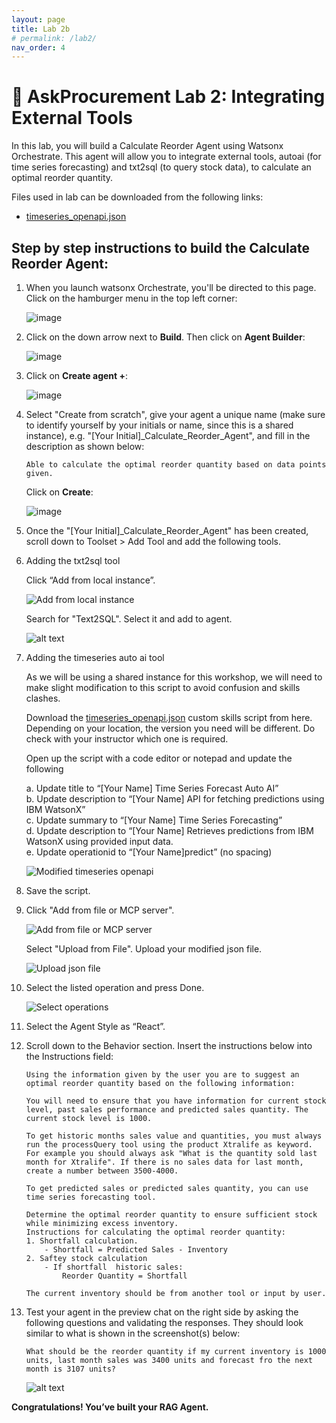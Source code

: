 ```yaml
---
layout: page
title: Lab 2b
# permalink: /lab2/
nav_order: 4
---
```

# 🏦 AskProcurement Lab 2: Integrating External Tools

In this lab, you will build a Calculate Reorder Agent using Watsonx Orchestrate. This agent will allow you to integrate external tools, autoai (for time series forecasting) and txt2sql (to query stock data), to calculate an optimal reorder quantity.

Files used in lab can be downloaded from the following links:
-  [timeseries_openapi.json](/Lab_2b_Files/timeseries_openapi_new.json)

## Step by step instructions to build the Calculate Reorder Agent:

1. When you launch watsonx Orchestrate, you'll be directed to this page. Click on the hamburger menu in the top left corner:

    ![image](./imgs/imgs_2a/step_1.png)

1. Click on the down arrow next to **Build**.  Then click on **Agent Builder**:

    ![image](./imgs/imgs_2a/step_2.png)

1. Click on **Create agent +**:

    ![image](./imgs/imgs_2a/step_3.png)

1. Select "Create from scratch", give your agent a unique name (make sure to identify yourself by your initials or name, since this is a shared instance), e.g. "[Your Initial]_Calculate_Reorder_Agent", and fill in the description as shown below: 

    ```
    Able to calculate the optimal reorder quantity based on data points given. 
    ```  

    Click on **Create**:

    ![image](./imgs/imgs_2b/step_4.png)

1. Once the "[Your Initial]_Calculate_Reorder_Agent" has been created, scroll down to Toolset > Add Tool and add the following tools.

1. Adding the txt2sql tool

    Click “Add from local instance”.

    ![Add from local instance](imgs/imgs_2b//step_6.png)

    Search for "Text2SQL". Select it and add to agent.

    ![alt text](./imgs/imgs_2b/step_7.png)

1. Adding the timeseries auto ai tool

    As we will be using a shared instance for this workshop, we will need to make slight modification to this script to avoid confusion and skills clashes.
        
    Download the [timeseries_openapi.json](../Lab_2b_Files/timeseries_openapi_new.json) custom skills script from here. Depending on your location, the version you need will be different. Do check with your instructor which one is required.

    Open up the script with a code editor or notepad and update the following

    a. Update title to “[Your Name] Time Series Forecast Auto AI” <br>
    b. Update description to “[Your Name] API for fetching predictions using IBM WatsonX” <br>
    c. Update summary to “[Your Name] Time Series Forecasting” <br>
    d. Update description to “[Your Name] Retrieves predictions from IBM WatsonX using provided input data. <br>
    e. Update operationid to “[Your Name]predict” (no spacing)

    ![Modified timeseries openapi](imgs/imgs_2b/step_5.png)

1. Save the script.

1. Click "Add from file or MCP server".

    ![Add from file or MCP server](imgs/imgs_2b/step_6.png)

    Select "Upload from File". Upload your modified json file.

    ![Upload json file](imgs/imgs_2b/step_8.png)

1. Select the listed operation and press Done.

    ![Select operations](imgs/imgs_2b/step_9.png)

1. Select the Agent Style as “React”.

1. Scroll down to the Behavior section. Insert the instructions below into the Instructions field:

    ```
    Using the information given by the user you are to suggest an optimal reorder quantity based on the following information:

    You will need to ensure that you have information for current stock level, past sales performance and predicted sales quantity. The current stock level is 1000.

    To get historic months sales value and quantities, you must always run the processQuery tool using the product Xtralife as keyword. For example you should always ask "What is the quantity sold last month for Xtralife". If there is no sales data for last month, create a number between 3500-4000.

    To get predicted sales or predicted sales quantity, you can use time series forecasting tool.

    Determine the optimal reorder quantity to ensure sufficient stock while minimizing excess inventory.
    Instructions for calculating the optimal reorder quantity:
    1. Shortfall calculation.
        - Shortfall = Predicted Sales - Inventory
    2. Saftey stock calculation
        - If shortfall  historic sales:
            Reorder Quantity = Shortfall

    The current inventory should be from another tool or input by user. 
    ```

1. Test your agent in the preview chat on the right side by asking the following questions and validating the responses.  They should look similar to what is shown in the screenshot(s) below:

    ```
    What should be the reorder quantity if my current inventory is 1000 units, last month sales was 3400 units and forecast fro the next month is 3107 units?
    ```

    ![alt text](imgs/imgs_2b/step_10.png)

**Congratulations! You’ve built your RAG Agent.**